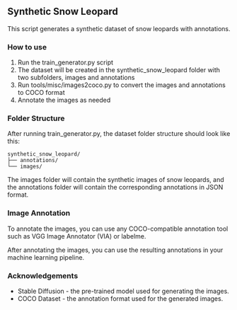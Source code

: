 ## Synthetic Snow Leopard 
This script generates a synthetic dataset of snow leopards with annotations.

### How to use
1. Run the train_generator.py script
2. The dataset will be created in the synthetic_snow_leopard folder with two subfolders, images and annotations
3. Run tools/misc/images2coco.py to convert the images and annotations to COCO format
4. Annotate the images as needed

### Folder Structure
After running train_generator.py, the dataset folder structure should look like this:

```
synthetic_snow_leopard/
├── annotations/
└── images/
```

The images folder will contain the synthetic images of snow leopards, and the annotations folder will contain the corresponding annotations in JSON format.

### Image Annotation
To annotate the images, you can use any COCO-compatible annotation tool such as VGG Image Annotator (VIA) or labelme.

After annotating the images, you can use the resulting annotations in your machine learning pipeline.


### Acknowledgements
* Stable Diffusion - the pre-trained model used for generating the images.
* COCO Dataset - the annotation format used for the generated images. 
